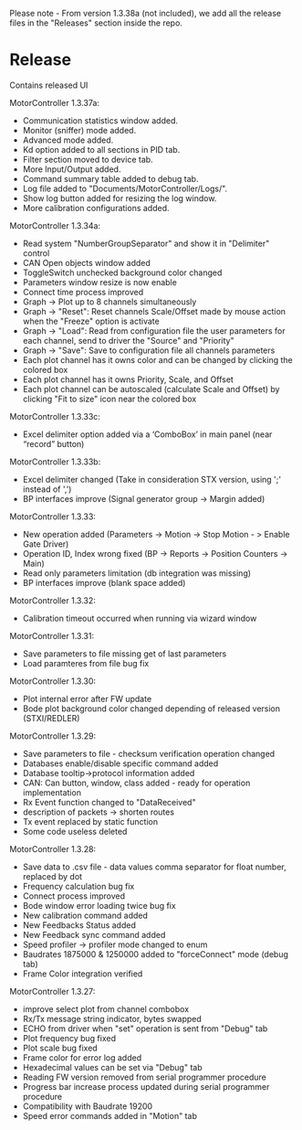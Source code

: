 Please note - From version 1.3.38a (not included), we add all the release files in the "Releases" section inside the repo.

# Release
Contains released UI

MotorController 1.3.37a:
- Communication statistics window added.  
- Monitor (sniffer) mode added.
- Advanced mode added.
- Kd option added to all sections in PID tab.
- Filter section moved to device tab.
- More Input/Output added.
- Command summary table added to debug tab.
- Log file added to "Documents/MotorController/Logs/".
- Show log button added for resizing the log window.
- More calibration configurations added. 


MotorController 1.3.34a:
- Read system "NumberGroupSeparator" and show it in "Delimiter" control  
- CAN Open objects window added
- ToggleSwitch unchecked background color changed
- Parameters window resize is now enable
- Connect time process improved
- Graph -> Plot up to 8 channels simultaneously
- Graph -> "Reset": Reset channels Scale/Offset made by mouse action when the "Freeze" option is activate
- Graph -> "Load": Read from configuration file the user parameters for each channel, send to driver the "Source" and "Priority"
- Graph -> "Save": Save to configuration file all channels parameters
- Each plot channel has it owns color and can be changed by clicking the colored box
- Each plot channel has it owns Priority, Scale, and Offset
- Each plot channel can be autoscaled (calculate Scale and Offset) by clicking "Fit to size" icon near the colored box

MotorController 1.3.33c:
- Excel delimiter option added via a ‘ComboBox’ in main panel (near “record” button)

MotorController 1.3.33b:
- Excel delimiter changed (Take in consideration STX version, using ';' instead of ',')
- BP interfaces improve (Signal generator group ->  Margin added)

MotorController 1.3.33:
- New operation added (Parameters -> Motion -> Stop Motion - > Enable Gate Driver)
- Operation ID, Index wrong fixed (BP -> Reports -> Position Counters -> Main)
- Read only parameters limitation (db integration was missing)
- BP interfaces improve (blank space added)

MotorController 1.3.32:
- Calibration timeout occurred when running via wizard window

MotorController 1.3.31:
- Save parameters to file missing get of last parameters 
- Load paramteres from file bug fix

MotorController 1.3.30:
- Plot internal error after FW update
- Bode plot background color changed depending of released version (STXI/REDLER) 

MotorController 1.3.29:
- Save parameters to file - checksum verification operation changed
- Databases enable/disable specific command added
- Database tooltip->protocol information added
- CAN: Can button, window, class added - ready for operation implementation
- Rx Event function changed to "DataReceived"
- description of packets -> shorten routes
- Tx event replaced by static function
- Some code useless deleted

MotorController 1.3.28:
- Save data to .csv file - data values comma separator for float number, replaced by dot
- Frequency calculation bug fix
- Connect process improved
- Bode window error loading twice bug fix
- New calibration command added
- New Feedbacks Status added
- New Feedback sync command added
- Speed profiler -> profiler mode changed to enum
- Baudrates 1875000 & 1250000 added to "forceConnect" mode (debug tab)
- Frame Color integration verified

MotorController 1.3.27:
- improve select plot from channel combobox
- Rx/Tx message string indicator, bytes swapped
- ECHO from driver when "set" operation is sent from "Debug" tab
- Plot frequency bug fixed
- Plot scale bug fixed
- Frame color for error log added
- Hexadecimal values can be set via "Debug" tab
- Reading FW version removed from serial programmer procedure
- Progress bar increase process updated during serial programmer procedure
- Compatibility with Baudrate 19200
- Speed error commands added in "Motion" tab
